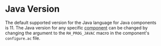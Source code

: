 # Java Version

The default supported version for the Java language for Java components is 11.  The Java version for any specific <abbr title="See Glossary.">component</abbr> can be changed by changing the argument to the `RH_PROG_JAVAC` macro in the component's `configure.ac` file.

